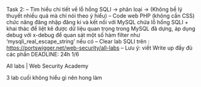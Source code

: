 Task 2:
– Tìm hiểu chi tiết về lỗ hổng SQLI -> phân loại -> (Không bề lý thuyết nhiều quá mà chỉ nói theo ý hiểu)
– Code web PHP (không cần CSS) chức năng đăng nhập đăng kí và kết nối với MySQL chứa lỗ hổng SQLI + khai thác để liệt kê được dữ liệu quan trọng trong MySQL đã dựng, áp dụng debug với x-debug để quan sát một số hàm filter như ‘mysqli_real_escape_string’ nếu có
– Clear lab SQLI trên : https://portswigger.net/web-security/all-labs 
– Lưu ý: viết Write up đầy đủ các phần
DEADLINE: 24h 1/6

All labs | Web Security Academy



3 lab cuối không hiểu gì nên hong làm 
